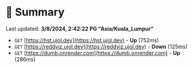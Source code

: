 # 📖 Summary
Last updated: **3/8/2024, 2:42:22 PG "Asia/Kuala_Lumpur"**

- `GET` [https://hst.ujol.dev](https://hst.ujol.dev) - **Up** (752ms)
- `GET` [https://reddviz.ujol.dev](https://reddviz.ujol.dev) - **Down** (125ms)
- `GET` [https://dumb.onrender.com](https://dumb.onrender.com) - **Up** (286ms)
